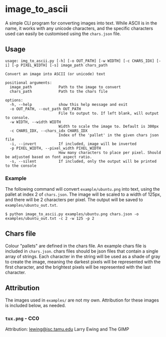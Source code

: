 # image_to_ascii
A simple CLI program for converting images into text. While ASCII is in the name, it works with any unicode characters, and the specific characters used can easily be customised using the `chars.json` file.

## Usage
```
usage: img_to_ascii.py [-h] [-o OUT_PATH] [-w WIDTH] [-c CHARS_IDX] [-i] [-p PIXEL_WIDTH] [-s] image_path chars_path

Convert an image into ASCII (or unicode) text

positional arguments:
  image_path            Path to the image to convert
  chars_path            Path to the chars file

options:
  -h, --help            show this help message and exit
  -o OUT_PATH, --out_path OUT_PATH
                        File to output to. If left blank, will output to console.
  -w WIDTH, --width WIDTH
                        Width to scale the image to. Default is 300px
  -c CHARS_IDX, --chars_idx CHARS_IDX
                        Index of the 'pallet' in the given chars json file
  -i, --invert          If included, image will be inverted
  -p PIXEL_WIDTH, --pixel_width PIXEL_WIDTH
                        How many characters to place per pixel. Should be adjusted based on font aspect ratio.
  -s, --silent          If included, only the output will be printed to the console

```

### Example
The following command will convert `example/ubuntu.png` into text, using the pallet at index 2 of `chars.json`. The image will be scaled to a width of 125px, and there will be 2 characters per pixel. The output will be saved to `examples/ubuntu_out.txt`.

`$ python image_to_ascii.py examples/ubuntu.png chars.json -o examples/ubuntu_out.txt -c 2 -w 125 -p 2`

## Chars file
Colour "pallets" are defined in the chars file. An example chars file is included in `chars.json`. chars files should be json files that contain a single array of strings. Each character in the string will be used as a shade of gray to create the image, meaning the darkest pixels will be represented with the first character, and the brightest pixels will be represented with the last character.

## Attribution
The images used in `examples/` are not my own. Attribution for these images is included below, as needed.

### `tux.png` - CC0
Attribution: lewing@isc.tamu.edu Larry Ewing and The GIMP

